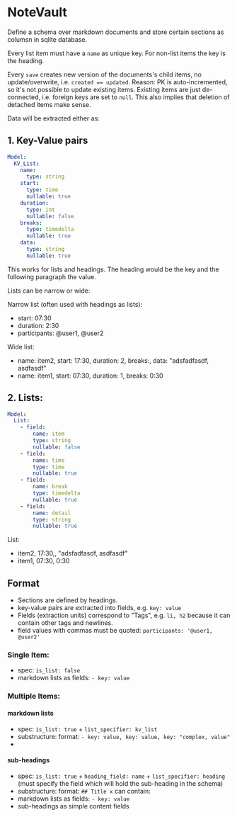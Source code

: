 # NoteVault

Define a schema over markdown documents and store certain sections as columsn in sqlite database.

Every list item must have a `name` as unique key. For non-list items the key is the heading.

Every `save` creates new version of the documents's child items, no update/overwrite, i.e. `created == updated`.
Reason: PK is auto-incremented, so it's not possible to update existing items.
Existing items are just de-connected, i.e. foreign keys are set to `null`.
This also implies that deletion of detached items make sense.

Data will be extracted either as:
## 1. Key-Value pairs
```yaml
Model:
  KV_List:
    name:
      type: string
    start:
      type: time
      nullable: true
    duration:
      type: int
      nullable: false
    breaks:
      type: timedelta
      nullable: true
    data:
      type: string
      nullable: true
```
This works for lists and headings. The heading would be the key and the following paragraph the value.

Lists can be narrow or wide:

Narrow list (often used with headings as lists):
- start: 07:30
- duration: 2:30
- participants: @user1, @user2

Wide list:
- name: item2, start: 17:30, duration: 2, breaks:, data: "adsfadfasdf, asdfasdf"
- name: item1, start: 07:30, duration: 1, breaks: 0:30

## 2. Lists:
```yaml
Model:
  List:
    - field:
        name: item
        type: string
        nullable: false
    - field:
        name: time
        type: time
        nullable: true
    - field:
        name: break
        type: timedelta
        nullable: true
    - field:
        name: detail
        type: string
        nullable: true
```
List:
- item2, 17:30,, "adsfadfasdf, asdfasdf"
- item1, 07:30, 0:30

## Format
- Sections are defined by headings.
- key-value pairs are extracted into fields, e.g. `key: value`
- Fields (extraction units) correspond to "Tags", e.g. `li, h2` because it can contain other tags and newlines.
- field values with commas must be quoted: `participants: '@user1, @user2'`

### Single Item:
- spec: `is_list: false`
- markdown lists as fields: `- key: value`

### Multiple Items:
#### markdown lists
- spec: `is_list: true` + `list_specifier: kv_list`
- substructure: format: `- key: value, key: value, key: "complex, value"`
- 
#### sub-headings
- spec: `is_list: true` + `heading_field: name` + `list_specifier: heading` (must specify the field which will hold the sub-heading in the schema)
- substructure: format: `## Title x`
can contain:
- markdown lists as fields: `- key: value`
- sub-headings as simple content fields

